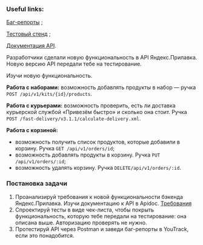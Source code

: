 ### **Useful links:**

[Баг-репорты](https://daryamlnk.youtrack.cloud/issues?q=tag:%20%7B%D0%A1%D0%BF%D1%80%D0%B8%D0%BD%D1%82%203%7D) ;

[Тестовый стенд](https://{id}.serverhub.praktikum-services.ru/) ;

[Документация API](https://{id}.serverhub.praktikum-services.ru/docs/).

Разработчики сделали новую функциональность в API Яндекс.Прилавка. Новую версию API передали тебе на тестирование. 

Изучи новую функциональность.

**Работа с наборами:** возможность добавлять продукты в набор — ручка `POST /api/v1/kits/{id}/products`.

**Работа с курьерами:** возможность проверить, есть ли доставка курьерской службой «Привезём быстро» и сколько она стоит. Ручка `POST /fast-delivery/v3.1.1/calculate-delivery.xml`.

**Работа с корзиной:**

- возможность получить список продуктов, которые добавили в корзину. Ручка `GET /api/v1/orders/id`;
- возможность добавлять продукты в корзину. Ручка `PUT /api/v1/orders/:id`;
- возможность удалять корзину. Ручка `DELETE/api/v1/orders/:id`.

### Постановка задачи

1. Проанализируй требования к новой функциональности бэкенда Яндекс.Прилавка. Изучи документацию к API в Apidoc. [Требования](https://code.s3.yandex.net/qa/files/backend_requirements.pdf)
2. Спроектируй тесты в виде чек-листа, чтобы покрыть функциональность, которую тебе передали на тестирование: она описана выше. Авторизацию проверять не нужно.
3. Протестируй API через Postman и заведи баг-репорты в YouTrack, если это понадобится.
